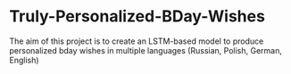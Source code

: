 # Truly-Personalized-BDay-Wishes
The aim of this project is to create an LSTM-based model to produce personalized bday wishes in multiple languages (Russian, Polish, German, English)
